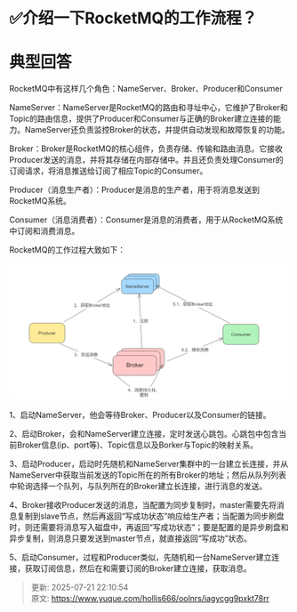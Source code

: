 # ✅介绍一下RocketMQ的工作流程？

# 典型回答


RocketMQ中有这样几个角色：NameServer、Broker、Producer和Consumer



NameServer：NameServer是RocketMQ的路由和寻址中心，它维护了Broker和Topic的路由信息，提供了Producer和Consumer与正确的Broker建立连接的能力。NameServer还负责监控Broker的状态，并提供自动发现和故障恢复的功能。



Broker：Broker是RocketMQ的核心组件，负责存储、传输和路由消息。它接收Producer发送的消息，并将其存储在内部存储中。并且还负责处理Consumer的订阅请求，将消息推送给订阅了相应Topic的Consumer。



Producer（消息生产者）：Producer是消息的生产者，用于将消息发送到RocketMQ系统。



Consumer（消息消费者）：Consumer是消息的消费者，用于从RocketMQ系统中订阅和消费消息。



RocketMQ的工作过程大致如下：



![1687077878860-1ef12f72-2370-4398-831c-9243f1a92189.png](./img/1q6To6Idparwh5IB/1687077878860-1ef12f72-2370-4398-831c-9243f1a92189-144985.png)



1、启动NameServer，他会等待Broker、Producer以及Consumer的链接。



2、启动Broker，会和NameServer建立连接，定时发送心跳包。心跳包中包含当前Broker信息(ip、port等)、Topic信息以及Borker与Topic的映射关系。



3、启动Producer，启动时先随机和NameServer集群中的一台建立长连接，并从NameServer中获取当前发送的Topic所在的所有Broker的地址；然后从队列列表中轮询选择一个队列，与队列所在的Broker建立长连接，进行消息的发送。



4、Broker接收Producer发送的消息，当配置为同步复制时，master需要先将消息复制到slave节点，然后再返回“写成功状态”响应给生产者；当配置为同步刷盘时，则还需要将消息写入磁盘中，再返回“写成功状态”；要是配置的是异步刷盘和异步复制，则消息只要发送到master节点，就直接返回“写成功”状态。



5、启动Consumer，过程和Producer类似，先随机和一台NameServer建立连接，获取订阅信息，然后在和需要订阅的Broker建立连接，获取消息。









> 更新: 2025-07-21 22:10:54  
> 原文: <https://www.yuque.com/hollis666/oolnrs/iagycgg9pxkt78rr>